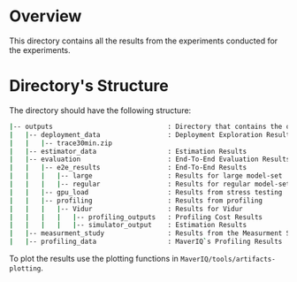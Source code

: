 <!-- Outputs README -->

# Overview
This directory contains all the results from the experiments conducted for the experiments.

# Directory's Structure
The directory should have the following structure:

```bash
|-- outputs                             : Directory that contains the output results
|   |-- deployment_data                 : Deployment Exploration Results
|   |   |-- trace30min.zip              
|   |-- estimator_data                  : Estimation Results
|   |-- evaluation                      : End-To-End Evaluation Results
|   |   |-- e2e_results                 : End-To-End Results
|   |   |   |-- large                   : Results for large model-set
|   |   |   |-- regular                 : Results for regular model-set
|   |   |-- gpu_load                    : Results from stress testing
|   |   |-- profiling                   : Results from profiling
|   |   |   |-- Vidur                   : Results for Vidur 
|   |   |   |   |-- profiling_outputs   : Profiling Cost Results
|   |   |   |   |-- simulator_output    : Estimation Results
|   |-- measurment_study                : Results from the Measurment Study
|   |-- profiling_data                  : MaverIQ`s Profiling Results
```

To plot the results use the plotting functions in `MaverIQ/tools/artifacts-plotting`.